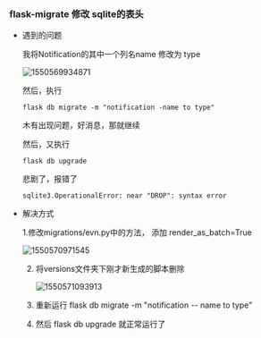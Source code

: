 ### flask-migrate  修改 sqlite的表头

- 遇到的问题

  我将Notification的其中一个列名name 修改为 type

  ![1550569934871](C:\Users\Administrator\AppData\Roaming\Typora\typora-user-images\1550569934871.png)

  然后，执行

  `flask db migrate -m "notification -name to type"`

    木有出现问题，好消息，那就继续

    然后，又执行

  `flask db upgrade`

    悲剧了，报错了

    `sqlite3.OperationalError: near "DROP": syntax error`

- 解决方式

  1.修改migrations/evn.py中的方法， 添加 render_as_batch=True

  ![1550570971545](C:\Users\Administrator\AppData\Roaming\Typora\typora-user-images\1550570971545.png)

  2. 将versions文件夹下刚才新生成的脚本删除

     ![1550571093913](C:\Users\Administrator\AppData\Roaming\Typora\typora-user-images\1550571093913.png)

  3. 重新运行 flask db migrate -m "notification -- name to type"

  4. 然后 flask db upgrade 就正常运行了